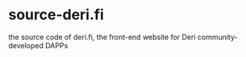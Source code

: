# source-deri.fi
the source code of deri.fi, the front-end website for Deri community-developed DAPPs
